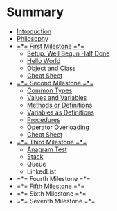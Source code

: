 # Summary

* [Introduction](README.md)
* [Philosophy](philosophy.md)
* [=\*= First Milestone =\*=](first-milestone.md)
  * [Setup: Well Begun Half Done](first-milestone/setup-well-begun-half-done.md)
  * [Hello World](first-milestone/hello-world.md)
  * [Object and Class](first-milestone/class-and-object.md)
  * [Cheat Sheet](first-milestone/cheat-sheet.md)
* [=\*= Second Milestone =\*=](second-milestone.md)
  * [Common Types](second-milestone/common-types.md)
  * [Values and Variables](second-milestone/values-variables-and-methods.md)
  * [Methods or Definitions](second-milestone/methods.md)
  * [Variables as Definitions](second-milestone/variables-and-definitions.md)
  * [Procedures](second-milestone/variables-and-definitions/procedures.md)
  * [Operator Overloading](second-milestone/operator-overloading.md)
  * [Cheat Sheet](second-milestone/best-practise-and-notes-to-remember.md)
* [=\*= Third Milestone =\*=](third-milestone.md)
  * [Anagram Test](third-milestone/anagram-test.md)
  * [Stack](third-milestone/stack.md)
  * Queue
  * LinkedList
* =\*= Fourth Milestone =\*=
* [=\*= Fifth Milestone =\*=](fifth-milestone.md)
* =\*= Sixth Milestone =\*=
* =\*= Seventh Milestone =\*=

